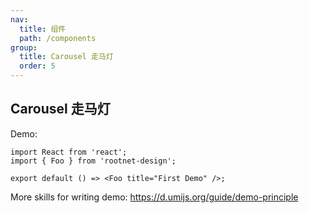 ```yaml
---
nav:
  title: 组件
  path: /components
group:
  title: Carousel 走马灯
  order: 5
---
```


## Carousel 走马灯

Demo:

```tsx
import React from 'react';
import { Foo } from 'rootnet-design';

export default () => <Foo title="First Demo" />;
```

More skills for writing demo: https://d.umijs.org/guide/demo-principle
